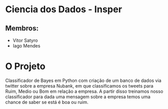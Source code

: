 # Ciencia dos Dados - Insper

## Membros:
- Vitor Satyro
- Iago Mendes

# O Projeto
Classificador de Bayes em Python com criação de um banco de dados via twitter sobre a empresa Nubank, em que classificamos os tweets para Ruim, Medio ou Bom em relação a empresa. A partir disso treinamos nosso classificador para dada uma mensagem sobre a empresa temos uma chance de saber se está é boa ou ruim.
